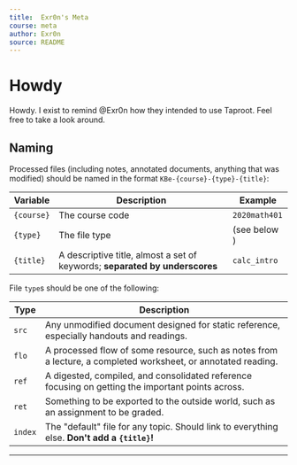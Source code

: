 ```yaml
---
title:  Exr0n's Meta
course: meta
author: Exr0n
source: README
---
```


# Howdy

Howdy. I exist to remind @Exr0n how they intended to use Taproot. Feel free to take a look around.

## Naming

Processed files (including notes, annotated documents, anything that was modified) should be named in the format `KBe-{course}-{type}-{title}`:

| Variable | Description | Example |
|----------|-------------|---------|
`{course}` | The course code | `2020math401`
`{type}` | The file type | (see below )
`{title}` | A descriptive title, almost a set of keywords; **separated by underscores** | `calc_intro`

File `type`s should be one of the following:

| Type | Description |
|------|-------------|
`src` | Any unmodified document designed for static reference, especially handouts and readings.
`flo` | A processed flow of some resource, such as notes from a lecture, a completed worksheet, or annotated reading.
`ref` | A digested, compiled, and consolidated reference focusing on getting the important points across.
`ret` | Something to be exported to the outside world, such as an assignment to be graded.
`index` | The "default" file for any topic. Should link to everything else. **Don't add a `{title}`!**

---
